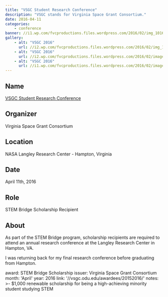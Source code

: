 ```yaml
---
title: "VSGC Student Research Conference"
description: "VSGC stands for Virginia Space Grant Consortium."
date: 2016-04-11
categories:
    - conference
banner: //i1.wp.com/fvcproductions.files.wordpress.com/2016/02/img_1016.jpg
gallery:
    - alt: "VSGC 2016"
      url: //i2.wp.com/fvcproductions.files.wordpress.com/2016/02/img_1018.jpg
    - alt: "VSGC 2016"
      url: //i2.wp.com/fvcproductions.files.wordpress.com/2016/02/image000002.jpg
    - alt: "VSGC 2016"
      url: //i1.wp.com/fvcproductions.files.wordpress.com/2016/02/image000000-copy.jpg
---
```


## Name

<a title="VSGC Student Research Conference" href="//www.vsgc.odu.edu/src/" target="_blank" rel="noopener">VSGC Student Research Conference</a>

## Organizer

Virginia Space Grant Consortium

## Location

NASA Langley Research Center - Hampton, Virginia

## Date

April 11th, 2016

## Role

STEM Bridge Scholarship Recipient

## About

As part of the STEM Bridge program, scholarship recipients are required to attend an annual research conference at the Langley Research Center in Hampton, VA.

I was returning back for my final research conference before graduating from Hampton.

award: STEM Bridge Scholarship
issuer: Virginia Space Grant Consortium
month: 'April'
year: 2016
link: '//vsgc.odu.edu/awardees/20152016/'
notes: >-
$1,000 renewable scholarship for being a high-achieving minority student
studying STEM
